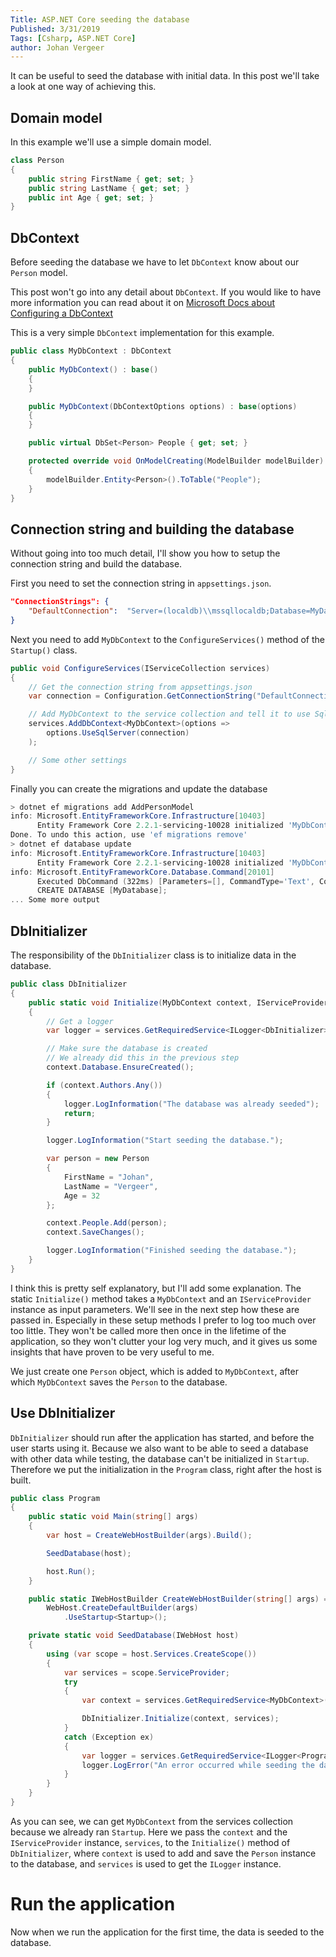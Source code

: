 ```yaml
---
Title: ASP.NET Core seeding the database
Published: 3/31/2019
Tags: [Csharp, ASP.NET Core]
author: Johan Vergeer
---
```


It can be useful to seed the database with initial data. In this post we'll take a look at one way of achieving this.

## Domain model

In this example we'll use a simple domain model.

```csharp
class Person
{
    public string FirstName { get; set; }
    public string LastName { get; set; }
    public int Age { get; set; }
}
```

## DbContext

Before seeding the database we have to let `DbContext` know about our `Person` model.

<?# Note ?>
This post won't go into any detail about `DbContext`. If you would like to have more information you can read about it on [Microsoft Docs about Configuring a DbContext](https://docs.microsoft.com/en-us/ef/core/miscellaneous/configuring-dbcontext)
<?#/ Note ?>

This is a very simple `DbContext` implementation for this example.

```csharp
public class MyDbContext : DbContext
{
    public MyDbContext() : base()
    {
    }

    public MyDbContext(DbContextOptions options) : base(options)
    {
    }

    public virtual DbSet<Person> People { get; set; }

    protected override void OnModelCreating(ModelBuilder modelBuilder)
    {
        modelBuilder.Entity<Person>().ToTable("People");
    }
}
```

## Connection string and building the database

Without going into too much detail, I'll show you how to setup the connection string and build the database.

First you need to set the connection string in `appsettings.json`. 

```json
"ConnectionStrings": {
    "DefaultConnection":  "Server=(localdb)\\mssqllocaldb;Database=MyDatabase;Trusted_Connection=True;MultipleActiveResultSets=true" 
} 
```

Next you need to add `MyDbContext` to the `ConfigureServices()` method of the `Startup()` class.

```csharp
public void ConfigureServices(IServiceCollection services)
{
    // Get the connection string from appsettings.json
    var connection = Configuration.GetConnectionString("DefaultConnection") ?? "testingconnection";

    // Add MyDbContext to the service collection and tell it to use Sql Server as a database provider
    services.AddDbContext<MyDbContext>(options =>
        options.UseSqlServer(connection)
    );

    // Some other settings
}
```

Finally you can create the migrations and update the database

```powershell
> dotnet ef migrations add AddPersonModel
info: Microsoft.EntityFrameworkCore.Infrastructure[10403]
      Entity Framework Core 2.2.1-servicing-10028 initialized 'MyDbContext' using provider 'Microsoft.EntityFrameworkCore.SqlServer' with options: None
Done. To undo this action, use 'ef migrations remove'
> dotnet ef database update
info: Microsoft.EntityFrameworkCore.Infrastructure[10403]
      Entity Framework Core 2.2.1-servicing-10028 initialized 'MyDbContext' using provider 'Microsoft.EntityFrameworkCore.SqlServer' with options: None
info: Microsoft.EntityFrameworkCore.Database.Command[20101]
      Executed DbCommand (322ms) [Parameters=[], CommandType='Text', CommandTimeout='60']
      CREATE DATABASE [MyDatabase];
... Some more output
```

## DbInitializer

The responsibility of the `DbInitializer` class is to initialize data in the database.

```csharp
public class DbInitializer
{
    public static void Initialize(MyDbContext context, IServiceProvider services)
    {
        // Get a logger
        var logger = services.GetRequiredService<ILogger<DbInitializer>>();

        // Make sure the database is created
        // We already did this in the previous step
        context.Database.EnsureCreated();

        if (context.Authors.Any())
        {
            logger.LogInformation("The database was already seeded");
            return;
        }

        logger.LogInformation("Start seeding the database.");

        var person = new Person
        {
            FirstName = "Johan",
            LastName = "Vergeer",
            Age = 32
        };

        context.People.Add(person);
        context.SaveChanges();

        logger.LogInformation("Finished seeding the database.");
    }
}
```

I think this is pretty self explanatory, but I'll add some explanation. The static `Initialize()` method takes a `MyDbContext` and an `IServiceProvider` instance as input parameters. We'll see in the next step how these are passed in. Especially in these setup methods I prefer to log too much over too little. They won't be called more then once in the lifetime of the application, so they won't clutter your log very much, and it gives us some insights that have proven to be very useful to me.

We just create one `Person` object, which is added to `MyDbContext`, after which `MyDbContext` saves the `Person` to the database.

## Use DbInitializer

`DbInitializer` should run after the application has started, and before the user starts using it. Because we also want to be able to seed a database with other data while testing, the database can't be initialized in `Startup`. Therefore we put the initialization in the `Program` class, right after the host is built. 

```csharp
public class Program
{
    public static void Main(string[] args)
    {
        var host = CreateWebHostBuilder(args).Build();

        SeedDatabase(host);

        host.Run();
    }

    public static IWebHostBuilder CreateWebHostBuilder(string[] args) =>
        WebHost.CreateDefaultBuilder(args)
            .UseStartup<Startup>();

    private static void SeedDatabase(IWebHost host)
    {
        using (var scope = host.Services.CreateScope())
        {
            var services = scope.ServiceProvider;
            try
            {
                var context = services.GetRequiredService<MyDbContext>();

                DbInitializer.Initialize(context, services);
            }
            catch (Exception ex)
            {
                var logger = services.GetRequiredService<ILogger<Program>>();
                logger.LogError("An error occurred while seeding the database");
            }
        }
    }
}
```

As you can see, we can get `MyDbContext` from the services collection because we already ran `Startup`.
Here we pass the `context` and the `IServiceProvider` instance, `services`, to the `Initialize()` method of `DbInitializer`, where
`context` is used to add and save the `Person` instance to the database, and `services` is used to get the `ILogger` instance.

# Run the application

Now when we run the application for the first time, the data is seeded to the database.